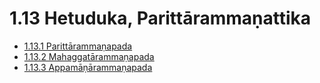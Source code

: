 

# 1.13 Hetuduka, Parittārammaṇattika

* [1.13.1 Parittārammaṇapada](1.13/1.13.1.md)
* [1.13.2 Mahaggatārammaṇapada](1.13/1.13.2.md)
* [1.13.3 Appamāṇārammaṇapada](1.13/1.13.3.md)



